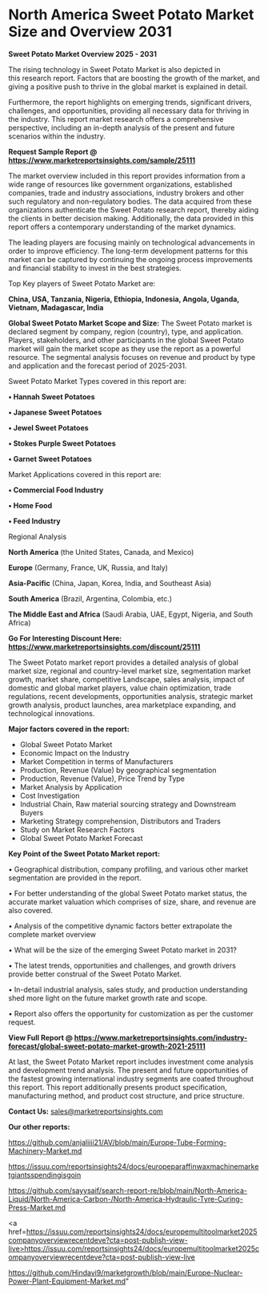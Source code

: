 # North America Sweet Potato Market Size and Overview 2031

<Strong> Sweet Potato Market Overview 2025 - 2031</strong>

The rising technology in Sweet Potato Market is also depicted in this research report. Factors that are boosting the growth of the market, and giving a positive push to thrive in the global market is explained in detail.

Furthermore, the report highlights on emerging trends, significant drivers, challenges, and opportunities, providing all necessary data for thriving in the industry. This report market research offers a comprehensive perspective, including an in-depth analysis of the present and future scenarios within the industry.

<strong>Request Sample Report @ <a href=https://www.marketreportsinsights.com/sample/25111>https://www.marketreportsinsights.com/sample/25111</a></strong>

The market overview included in this report provides information from a wide range of resources like government organizations, established companies, trade and industry associations, industry brokers and other such regulatory and non-regulatory bodies. The data acquired from these organizations authenticate the Sweet Potato research report, thereby aiding the clients in better decision making. Additionally, the data provided in this report offers a contemporary understanding of the market dynamics.

The leading players are focusing mainly on technological advancements in order to improve efficiency. The long-term development patterns for this market can be captured by continuing the ongoing process improvements and financial stability to invest in the best strategies.

Top Key players of Sweet Potato Market are:

<strong>China, USA, Tanzania, Nigeria, Ethiopia, Indonesia, Angola, Uganda, Vietnam, Madagascar, India</strong>

<strong><b>Global Sweet Potato Market Scope and Size:</b></strong>
The Sweet Potato market is declared segment by company, region (country), type, and application. Players, stakeholders, and other participants in the global Sweet Potato market will gain the market scope as they use the report as a powerful resource. The segmental analysis focuses on revenue and product by type and application and the forecast period of 2025-2031.

Sweet Potato Market Types covered in this report are:

<strong>• Hannah Sweet Potatoes

• Japanese Sweet Potatoes

• Jewel Sweet Potatoes

• Stokes Purple Sweet Potatoes

• Garnet Sweet Potatoes</strong>

Market Applications covered in this report are:

<strong>• Commercial Food Industry

• Home Food

• Feed Industry</strong> 

Regional Analysis

<strong>North America</strong> (the United States, Canada, and Mexico)

<strong>Europe</strong> (Germany, France, UK, Russia, and Italy)

<strong>Asia-Pacific</strong> (China, Japan, Korea, India, and Southeast Asia)

<strong>South America</strong> (Brazil, Argentina, Colombia, etc.)

<strong>The Middle East and Africa</strong> (Saudi Arabia, UAE, Egypt, Nigeria, and South Africa)

<strong>Go For Interesting Discount Here: <a href=https://www.marketreportsinsights.com/discount/25111>https://www.marketreportsinsights.com/discount/25111</a></strong>

The Sweet Potato market report provides a detailed analysis of global market size, regional and country-level market size, segmentation market growth, market share, competitive Landscape, sales analysis, impact of domestic and global market players, value chain optimization, trade regulations, recent developments, opportunities analysis, strategic market growth analysis, product launches, area marketplace expanding, and technological innovations.

<strong><b>Major factors covered in the report:</b></strong>
<ul>
  <li>Global Sweet Potato Market </li>
  <li>Economic Impact on the Industry</li>
  <li>Market Competition in terms of Manufacturers</li>
  <li>Production, Revenue (Value) by geographical segmentation</li>
  <li>Production, Revenue (Value), Price Trend by Type</li>
  <li>Market Analysis by Application</li>
  <li>Cost Investigation</li>
  <li>Industrial Chain, Raw material sourcing strategy and Downstream Buyers</li>
  <li>Marketing Strategy comprehension, Distributors and Traders</li>
  <li>Study on Market Research Factors</li>
  <li>Global Sweet Potato Market Forecast</li>
</ul>

<strong><b>Key Point of the Sweet Potato Market report:</b></strong>

• Geographical distribution, company profiling, and various other market segmentation are provided in the report.

• For better understanding of the global Sweet Potato market status, the accurate market valuation which comprises of size, share, and revenue are also covered.

• Analysis of the competitive dynamic factors better extrapolate the complete market overview

• What will be the size of the emerging Sweet Potato market in 2031?

• The latest trends, opportunities and challenges, and growth drivers provide better construal of the Sweet Potato Market.

• In-detail industrial analysis, sales study, and production understanding shed more light on the future market growth rate and scope.

• Report also offers the opportunity for customization as per the customer request.

<strong><b>View Full Report @ <a href=https://www.marketreportsinsights.com/industry-forecast/global-sweet-potato-market-growth-2021-25111>https://www.marketreportsinsights.com/industry-forecast/global-sweet-potato-market-growth-2021-25111</a></b></strong>


At last, the Sweet Potato Market report includes investment come analysis and development trend analysis. The present and future opportunities of the fastest growing international industry segments are coated throughout this report. This report additionally presents product specification, manufacturing method, and product cost structure, and price structure.

<strong>Contact Us:</strong>
sales@marketreportsinsights.com

<strong>Our other reports:</strong>

<a href=https://github.com/anjaliiii21/AV/blob/main/Europe-Tube-Forming-Machinery-Market.md>https://github.com/anjaliiii21/AV/blob/main/Europe-Tube-Forming-Machinery-Market.md</a>

<a href=https://issuu.com/reportsinsights24/docs/europeparaffinwaxmachinemarketgiantsspendingisgoin>https://issuu.com/reportsinsights24/docs/europeparaffinwaxmachinemarketgiantsspendingisgoin</a>

<a href=https://github.com/sayysaif/search-report-re/blob/main/North-America-Liquid/North-America-Carbon-/North-America-Hydraulic-Tyre-Curing-Press-Market.md>https://github.com/sayysaif/search-report-re/blob/main/North-America-Liquid/North-America-Carbon-/North-America-Hydraulic-Tyre-Curing-Press-Market.md</a>

<a href=https://issuu.com/reportsinsights24/docs/europemultitoolmarket2025companyoverviewrecentdeve?cta=post-publish-view-live>https://issuu.com/reportsinsights24/docs/europemultitoolmarket2025companyoverviewrecentdeve?cta=post-publish-view-live</a>

<a href=https://github.com/Hindavi9/marketgrowth/blob/main/Europe-Nuclear-Power-Plant-Equipment-Market.md>https://github.com/Hindavi9/marketgrowth/blob/main/Europe-Nuclear-Power-Plant-Equipment-Market.md</a>"
